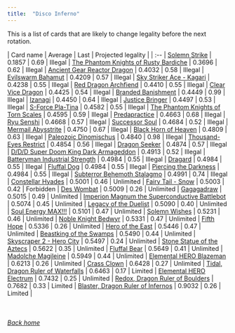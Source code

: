 ```yaml
---
title:  "Disco Inferno"
---
```


This is a list of cards that are likely to change legality before the next rotation.

| Card name | Average | Last | Projected legality |
| :-- |
[Solemn Strike](https://db.ygoprodeck.com/card/?search=Solemn%20Strike) | 0.1857 | 0.69 | Illegal |
[The Phantom Knights of Rusty Bardiche](https://db.ygoprodeck.com/card/?search=The%20Phantom%20Knights%20of%20Rusty%20Bardiche) | 0.3696 | 0.62 | Illegal |
[Ancient Gear Reactor Dragon](https://db.ygoprodeck.com/card/?search=Ancient%20Gear%20Reactor%20Dragon) | 0.4032 | 0.58 | Illegal |
[Evilswarm Bahamut](https://db.ygoprodeck.com/card/?search=Evilswarm%20Bahamut) | 0.4209 | 0.57 | Illegal |
[Sky Striker Ace - Kagari](https://db.ygoprodeck.com/card/?search=Sky%20Striker%20Ace%20-%20Kagari) | 0.4238 | 0.55 | Illegal |
[Red Dragon Archfiend](https://db.ygoprodeck.com/card/?search=Red%20Dragon%20Archfiend) | 0.4410 | 0.55 | Illegal |
[Clear Vice Dragon](https://db.ygoprodeck.com/card/?search=Clear%20Vice%20Dragon) | 0.4425 | 0.54 | Illegal |
[Branded Banishment](https://db.ygoprodeck.com/card/?search=Branded%20Banishment) | 0.4449 | 0.99 | Illegal |
[Izanagi](https://db.ygoprodeck.com/card/?search=Izanagi) | 0.4450 | 0.64 | Illegal |
[Justice Bringer](https://db.ygoprodeck.com/card/?search=Justice%20Bringer) | 0.4497 | 0.53 | Illegal |
[S-Force Pla-Tina](https://db.ygoprodeck.com/card/?search=S-Force%20Pla-Tina) | 0.4582 | 0.55 | Illegal |
[The Phantom Knights of Torn Scales](https://db.ygoprodeck.com/card/?search=The%20Phantom%20Knights%20of%20Torn%20Scales) | 0.4595 | 0.59 | Illegal |
[Predapractice](https://db.ygoprodeck.com/card/?search=Predapractice) | 0.4663 | 0.68 | Illegal |
[Ryu Senshi](https://db.ygoprodeck.com/card/?search=Ryu%20Senshi) | 0.4668 | 0.57 | Illegal |
[Successor Soul](https://db.ygoprodeck.com/card/?search=Successor%20Soul) | 0.4684 | 0.52 | Illegal |
[Mermail Abysstrite](https://db.ygoprodeck.com/card/?search=Mermail%20Abysstrite) | 0.4750 | 0.67 | Illegal |
[Black Horn of Heaven](https://db.ygoprodeck.com/card/?search=Black%20Horn%20of%20Heaven) | 0.4809 | 0.63 | Illegal |
[Paleozoic Dinomischus](https://db.ygoprodeck.com/card/?search=Paleozoic%20Dinomischus) | 0.4840 | 0.98 | Illegal |
[Thousand-Eyes Restrict](https://db.ygoprodeck.com/card/?search=Thousand-Eyes%20Restrict) | 0.4854 | 0.56 | Illegal |
[Dragon Seeker](https://db.ygoprodeck.com/card/?search=Dragon%20Seeker) | 0.4874 | 0.57 | Illegal |
[D/D/D Super Doom King Dark Armageddon](https://db.ygoprodeck.com/card/?search=D/D/D%20Super%20Doom%20King%20Dark%20Armageddon) | 0.4913 | 0.52 | Illegal |
[Batteryman Industrial Strength](https://db.ygoprodeck.com/card/?search=Batteryman%20Industrial%20Strength) | 0.4984 | 0.55 | Illegal |
[Dragard](https://db.ygoprodeck.com/card/?search=Dragard) | 0.4984 | 0.55 | Illegal |
[Fluffal Dog](https://db.ygoprodeck.com/card/?search=Fluffal%20Dog) | 0.4984 | 0.55 | Illegal |
[Piercing the Darkness](https://db.ygoprodeck.com/card/?search=Piercing%20the%20Darkness) | 0.4984 | 0.55 | Illegal |
[Subterror Behemoth Stalagmo](https://db.ygoprodeck.com/card/?search=Subterror%20Behemoth%20Stalagmo) | 0.4991 | 0.74 | Illegal |
[Constellar Hyades](https://db.ygoprodeck.com/card/?search=Constellar%20Hyades) | 0.5001 | 0.46 | Unlimited |
[Fairy Tail - Snow](https://db.ygoprodeck.com/card/?search=Fairy%20Tail%20-%20Snow) | 0.5003 | 0.42 | Forbidden |
[Des Wombat](https://db.ygoprodeck.com/card/?search=Des%20Wombat) | 0.5009 | 0.26 | Unlimited |
[Gagagadraw](https://db.ygoprodeck.com/card/?search=Gagagadraw) | 0.5015 | 0.49 | Unlimited |
[Imperion Magnum the Superconductive Battlebot](https://db.ygoprodeck.com/card/?search=Imperion%20Magnum%20the%20Superconductive%20Battlebot) | 0.5074 | 0.45 | Unlimited |
[Legacy of the Duelist](https://db.ygoprodeck.com/card/?search=Legacy%20of%20the%20Duelist) | 0.5090 | 0.40 | Unlimited |
[Soul Energy MAX!!!](https://db.ygoprodeck.com/card/?search=Soul%20Energy%20MAX!!!) | 0.5101 | 0.47 | Unlimited |
[Solemn Wishes](https://db.ygoprodeck.com/card/?search=Solemn%20Wishes) | 0.5231 | 0.46 | Unlimited |
[Noble Knight Bedwyr](https://db.ygoprodeck.com/card/?search=Noble%20Knight%20Bedwyr) | 0.5331 | 0.47 | Unlimited |
[Fifth Hope](https://db.ygoprodeck.com/card/?search=Fifth%20Hope) | 0.5336 | 0.26 | Unlimited |
[Hero of the East](https://db.ygoprodeck.com/card/?search=Hero%20of%20the%20East) | 0.5446 | 0.47 | Unlimited |
[Beastking of the Swamps](https://db.ygoprodeck.com/card/?search=Beastking%20of%20the%20Swamps) | 0.5490 | 0.44 | Unlimited |
[Skyscraper 2 - Hero City](https://db.ygoprodeck.com/card/?search=Skyscraper%202%20-%20Hero%20City) | 0.5497 | 0.24 | Unlimited |
[Stone Statue of the Aztecs](https://db.ygoprodeck.com/card/?search=Stone%20Statue%20of%20the%20Aztecs) | 0.5622 | 0.35 | Unlimited |
[Fluffal Bear](https://db.ygoprodeck.com/card/?search=Fluffal%20Bear) | 0.5649 | 0.41 | Unlimited |
[Madolche Magileine](https://db.ygoprodeck.com/card/?search=Madolche%20Magileine) | 0.5949 | 0.44 | Unlimited |
[Elemental HERO Blazeman](https://db.ygoprodeck.com/card/?search=Elemental%20HERO%20Blazeman) | 0.6213 | 0.26 | Unlimited |
[Crass Clown](https://db.ygoprodeck.com/card/?search=Crass%20Clown) | 0.6428 | 0.27 | Unlimited |
[Tidal, Dragon Ruler of Waterfalls](https://db.ygoprodeck.com/card/?search=Tidal,%20Dragon%20Ruler%20of%20Waterfalls) | 0.6463 | 0.17 | Limited |
[Elemental HERO Electrum](https://db.ygoprodeck.com/card/?search=Elemental%20HERO%20Electrum) | 0.7432 | 0.25 | Unlimited |
[Redox, Dragon Ruler of Boulders](https://db.ygoprodeck.com/card/?search=Redox,%20Dragon%20Ruler%20of%20Boulders) | 0.7682 | 0.33 | Limited |
[Blaster, Dragon Ruler of Infernos](https://db.ygoprodeck.com/card/?search=Blaster,%20Dragon%20Ruler%20of%20Infernos) | 0.9032 | 0.26 | Limited |

<br>

###### [Back home](index)
